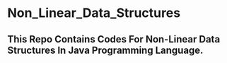 # Non_Linear_Data_Structures
## This Repo Contains Codes For Non-Linear Data Structures In Java Programming Language.
